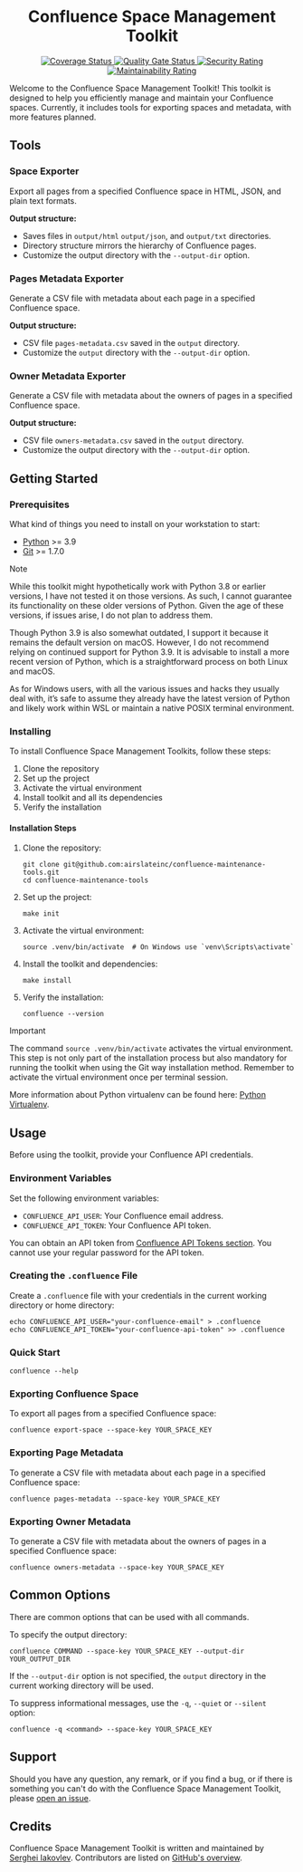 <h1 align="center">Confluence Space Management Toolkit</h1>
<p align="center">
    <a href="https://sonarqube.infrateam.xyz/dashboard?id=airslateinc_confluence-maintenance-tools">
        <img src="https://sonarqube.infrateam.xyz/api/project_badges/measure?project=airslateinc_confluence-maintenance-tools&metric=coverage&token=sqb_51b574060b2fa5e7fa6ac24f33e91fbbce7f2e73" alt="Coverage Status" />
    </a>
    <a href="https://sonarqube.infrateam.xyz/dashboard?id=airslateinc_confluence-maintenance-tools">
        <img src="https://sonarqube.infrateam.xyz/api/project_badges/measure?project=airslateinc_confluence-maintenance-tools&metric=alert_status&token=sqb_51b574060b2fa5e7fa6ac24f33e91fbbce7f2e73" alt="Quality Gate Status" />
    </a>
    <a href="https://sonarqube.infrateam.xyz/dashboard?id=airslateinc_confluence-maintenance-tools">
        <img src="https://sonarqube.infrateam.xyz/api/project_badges/measure?project=airslateinc_confluence-maintenance-tools&metric=security_rating&token=sqb_51b574060b2fa5e7fa6ac24f33e91fbbce7f2e73" alt="Security Rating" />
    </a>
    <a href="https://sonarqube.infrateam.xyz/dashboard?id=airslateinc_confluence-maintenance-tools">
        <img src="https://sonarqube.infrateam.xyz/api/project_badges/measure?project=airslateinc_confluence-maintenance-tools&metric=sqale_rating&token=sqb_51b574060b2fa5e7fa6ac24f33e91fbbce7f2e73" alt="Maintainability Rating" />
    </a>
</p>

Welcome to the Confluence Space Management Toolkit! This toolkit is designed to
help you efficiently manage and maintain your Confluence spaces. Currently, it
includes tools for exporting spaces and metadata, with more features planned.

## Tools

### Space Exporter

Export all pages from a specified Confluence space in HTML, JSON, and plain text
formats.

**Output structure:**

* Saves files in `output/html` `output/json`, and `output/txt` directories.
* Directory structure mirrors the hierarchy of Confluence pages.
* Customize the output directory with the `--output-dir` option.

### Pages Metadata Exporter

Generate a CSV file with metadata about each page in a specified Confluence space.

**Output structure:**

* CSV file `pages-metadata.csv` saved in the `output` directory.
* Customize the `output` directory with the `--output-dir` option.

### Owner Metadata Exporter

Generate a CSV file with metadata about the owners of pages in a specified
Confluence space.

**Output structure:**

* CSV file `owners-metadata.csv` saved in the `output` directory.
* Customize the output directory with the `--output-dir` option.

## Getting Started

### Prerequisites

What kind of things you need to install on your workstation to start:

* [Python](https://www.python.org/) >= 3.9
* [Git](https://git-scm.com/) >= 1.7.0

> [!NOTE]
> While this toolkit might hypothetically work with Python 3.8 or earlier
> versions, I have not tested it on those versions. As such, I cannot guarantee
> its functionality on these older versions of Python. Given the age of these
> versions, if issues arise, I do not plan to address them.
>
> Though Python 3.9 is also somewhat outdated, I support it because it remains
> the default version on macOS. However, I do not recommend relying on continued
> support for Python 3.9. It is advisable to install a more recent version of
> Python, which is a straightforward process on both Linux and macOS.
>
> As for Windows users, with all the various issues and hacks they usually deal
> with, it’s safe to assume they already have the latest version of Python and
> likely work within WSL or maintain a native POSIX terminal environment.

### Installing

To install Confluence Space Management Toolkits, follow these steps:

1. Clone the repository
2. Set up the project
3. Activate the virtual environment
4. Install toolkit and all its dependencies
5. Verify the installation

#### Installation Steps

1. Clone the repository:
   ```shell
   git clone git@github.com:airslateinc/confluence-maintenance-tools.git
   cd confluence-maintenance-tools
   ```
2. Set up the project:
   ```shell
   make init
   ```
3. Activate the virtual environment:
   ```shell
   source .venv/bin/activate  # On Windows use `venv\Scripts\activate`
   ```
4. Install the toolkit and dependencies:
   ```shell
   make install
   ```
5. Verify the installation:
   ```shell
   confluence --version
   ```   

> [!IMPORTANT]
> The command `source .venv/bin/activate` activates the virtual
> environment. This step is not only part of the installation process but also
> mandatory for running the toolkit when using the Git way installation method.
> Remember to activate the virtual environment once per terminal session.

More information about Python virtualenv can be found here:
[Python Virtualenv](https://docs.python.org/3/library/venv.html).

## Usage

Before using the toolkit, provide your Confluence API credentials.

### Environment Variables

Set the following environment variables:

- `CONFLUENCE_API_USER`: Your Confluence email address.
- `CONFLUENCE_API_TOKEN`: Your Confluence API token.

You can obtain an API token from
[Confluence API Tokens section](https://id.atlassian.com/manage-profile/security/api-tokens).
You cannot use your regular password for the API token.

### Creating the `.confluence` File

Create a `.confluenc`e file with your credentials in the current working
directory or home directory:

```shell
echo CONFLUENCE_API_USER="your-confluence-email" > .confluence
echo CONFLUENCE_API_TOKEN="your-confluence-api-token" >> .confluence
```

### Quick Start

```shell
confluence --help
```

### Exporting Confluence Space

To export all pages from a specified Confluence space:

```shell
confluence export-space --space-key YOUR_SPACE_KEY
```

### Exporting Page Metadata

To generate a CSV file with metadata about each page in a specified Confluence
space:

```shell
confluence pages-metadata --space-key YOUR_SPACE_KEY
```

### Exporting Owner Metadata

To generate a CSV file with metadata about the owners of pages in a specified
Confluence space:

```shell
confluence owners-metadata --space-key YOUR_SPACE_KEY
```

## Common Options

There are common options that can be used with all commands.

To specify the output directory:

```shell
confluence COMMAND --space-key YOUR_SPACE_KEY --output-dir YOUR_OUTPUT_DIR
```

If the `--output-dir` option is not specified, the `output` directory in the
current working directory will be used.

To suppress informational messages, use the `-q`, `--quiet` or `--silent`
option:

```shell
confluence -q <command> --space-key YOUR_SPACE_KEY
```

## Support

Should you have any question, any remark, or if you find a bug, or if there is
something you can't do with the Confluence Space Management Toolkit, please
[open an issue](https://github.com/sergeyklay/confluence-maintenance-tools/issues).

## Credits

Confluence Space Management Toolkit is written and maintained by
[Serghei Iakovlev](https://github.com/sergeyklay/). Contributors are listed on
[GitHub's overview](https://github.com/airslateinc/confluence-maintenance-tools/graphs/contributors).
